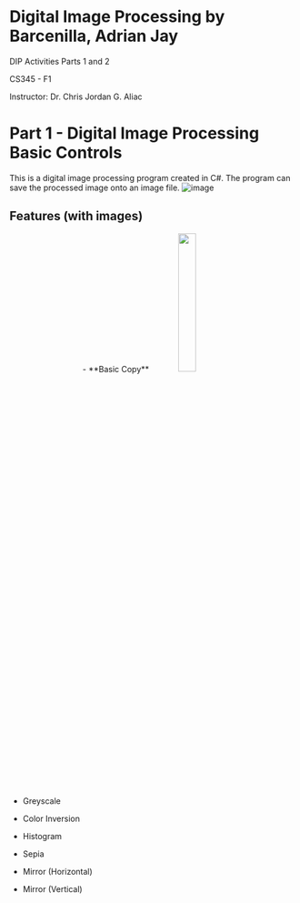 # Digital Image Processing by Barcenilla, Adrian Jay

DIP Activities Parts 1 and 2

CS345 - F1

Instructor: Dr. Chris Jordan G. Aliac

# Part 1 - Digital Image Processing Basic Controls
This is a digital image processing program created in C#. The program can save the processed image onto an image file.
![image](https://user-images.githubusercontent.com/111829440/206372777-41420802-26c8-487e-b629-0a3931056606.png)


## Features (with images)

<p align="center">
  - **Basic Copy**
  <img width="25%" height="25%" src="https://user-images.githubusercontent.com/111829440/206373553-5a58c465-3862-4661-841c-a1e9b34d6413.jpeg">
</p>

- Greyscale
- Color Inversion 
- Histogram 
- Sepia 
- Mirror (Horizontal)

- Mirror (Vertical)

